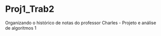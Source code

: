 # Proj1_Trab2
Organizando o histórico de notas do professor Charles - Projeto e análise de algoritmos 1
